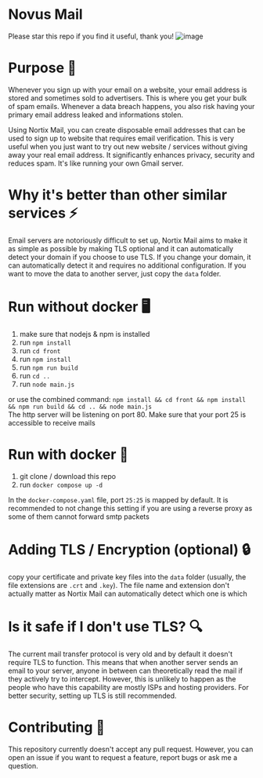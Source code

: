 # Novus Mail
Please star this repo if you find it useful, thank you!
![image](https://github.com/user-attachments/assets/d046ef05-af9c-4801-8d74-35ba69b63b75)

# Purpose 🎯
Whenever you sign up with your email on a website, your email address is stored and sometimes sold to advertisers. This is where you get your bulk of spam emails. Whenever a data breach happens, you also risk having your primary email address leaked and informations stolen.

Using Nortix Mail, you can create disposable email addresses that can be used to sign up to website that requires email verification. This is very useful when you just want to try out new website / services without giving away your real email address. It significantly enhances privacy, security and reduces spam. It's like running your own Gmail server.

# Why it's better than other similar services ⚡
Email servers are notoriously difficult to set up, Nortix Mail aims to make it as simple as possible by making TLS optional and it can automatically detect your domain if you choose to use TLS. If you change your domain, it can automatically detect it and requires no additional configuration. If you want to move the data to another server, just copy the `data` folder.

# Run without docker 🖥️
1. make sure that nodejs & npm is installed
2. run `npm install`
4. run `cd front`
5. run `npm install`
6. run `npm run build`
7. run `cd ..`
8. run `node main.js`

or use the combined command: `npm install && cd front && npm install && npm run build && cd .. && node main.js`  
The http server will be listening on port 80. Make sure that your port 25 is accessible to receive mails

# Run with docker 🐋
1. git clone / download this repo
2. run `docker compose up -d`

In the `docker-compose.yaml` file, port `25:25` is mapped by default. It is recommended to not change this setting if you are using a reverse proxy as some of them cannot forward smtp packets

# Adding TLS / Encryption (optional) 🔒
copy your certificate and private key files into the `data` folder (usually, the file extensions are `.crt` and `.key`). The file name and extension don't actually matter as Nortix Mail can automatically detect which one is which

# Is it safe if I don't use TLS? 🔍
The current mail transfer protocol is very old and by default it doesn't require TLS to function. This means that when another server sends an email to your server, anyone in between can theoretically read the mail if they actively try to intercept. However, this is unlikely to happen as the people who have this capability are mostly ISPs and hosting providers. For better security, setting up TLS is still recommended.

# Contributing 🤝
This repository currently doesn't accept any pull request. However, you can open an issue if you want to request a feature, report bugs or ask me a question.
